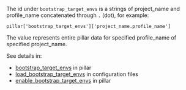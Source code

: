 
The id under `bootstrap_target_envs` is a strings of
project_name and profile_name concatenated through `.` (dot), for example:
```
pillar['bootstrap_target_envs']['project_name.profile_name']
```

The value represents entire pillar data for specified
profile_name of specified project_name.

See details in:
* [bootstrap_target_envs][1] in pillar
* [load_bootstrap_target_envs][2] in configuration files
* [enable_bootstrap_target_envs][3] in pillar

[1]: /docs/pillars/common/bootstrap_target_envs/readme.md
[2]: /docs/configs/bootstrap/this_system_keys/load_bootstrap_target_envs/readme.md
[3]: /docs/pillars/bootstrap/system_features/source_bootstrap_configuration/enable_bootstrap_target_envs/readme.md

